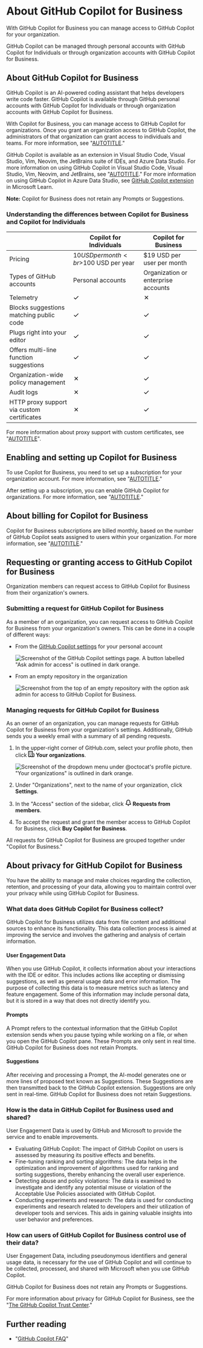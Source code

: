# About GitHub Copilot for Business

With GitHub Copilot for Business you can manage access to GitHub Copilot for your organization.

GitHub Copilot can be managed through personal accounts with GitHub Copilot for Individuals or through organization accounts with GitHub Copilot for Business.

## About GitHub Copilot for Business

GitHub Copilot is an AI-powered coding assistant that helps developers write code faster. GitHub Copilot is available through GitHub personal accounts with GitHub Copilot for Individuals or through organization accounts with GitHub Copilot for Business.

With Copilot for Business, you can manage access to GitHub Copilot for organizations. Once you grant an organization access to GitHub Copilot, the administrators of that organization can grant access to individuals and teams. For more information, see "[AUTOTITLE](/copilot/configuring-github-copilot/configuring-github-copilot-settings-in-your-organization)."

GitHub Copilot is available as an extension in Visual Studio Code, Visual Studio, Vim, Neovim, the JetBrains suite of IDEs, and Azure Data Studio. For more information on using GitHub Copilot in Visual Studio Code, Visual Studio, Vim, Neovim, and JetBrains, see "[AUTOTITLE](/copilot/getting-started-with-github-copilot)." For more information on using GitHub Copilot in Azure Data Studio, see [GitHub Copilot extension](https://learn.microsoft.com/en-us/sql/azure-data-studio/extensions/github-copilot-extension?view=sql-server-ver16) in Microsoft Learn.

<div class="ghd-spotlight ghd-spotlight-note border rounded-1 my-3 p-3 f5 color-border-accent-emphasis color-bg-accent">

**Note:** Copilot for Business does not retain any Prompts or Suggestions.

</div>

### Understanding the differences between Copilot for Business and Copilot for Individuals

<div class="ghd-tool rowheaders">

| | Copilot for Individuals | Copilot for Business |
|--- | --- | --- |
| Pricing | $10 USD per month<br>$100 USD per year | $19 USD per user per month |
| Types of GitHub accounts | Personal accounts | Organization or enterprise accounts |
| Telemetry | <svg version="1.1" width="16" height="16" viewBox="0 0 16 16" class="octicon octicon-check" aria-label="Included" role="img"><path d="M13.78 4.22a.75.75 0 0 1 0 1.06l-7.25 7.25a.75.75 0 0 1-1.06 0L2.22 9.28a.751.751 0 0 1 .018-1.042.751.751 0 0 1 1.042-.018L6 10.94l6.72-6.72a.75.75 0 0 1 1.06 0Z"></path></svg> | <svg version="1.1" width="16" height="16" viewBox="0 0 16 16" class="octicon octicon-x" aria-label="Not included" role="img"><path d="M3.72 3.72a.75.75 0 0 1 1.06 0L8 6.94l3.22-3.22a.749.749 0 0 1 1.275.326.749.749 0 0 1-.215.734L9.06 8l3.22 3.22a.749.749 0 0 1-.326 1.275.749.749 0 0 1-.734-.215L8 9.06l-3.22 3.22a.751.751 0 0 1-1.042-.018.751.751 0 0 1-.018-1.042L6.94 8 3.72 4.78a.75.75 0 0 1 0-1.06Z"></path></svg> |
| Blocks suggestions matching public code | <svg version="1.1" width="16" height="16" viewBox="0 0 16 16" class="octicon octicon-check" aria-label="Included" role="img"><path d="M13.78 4.22a.75.75 0 0 1 0 1.06l-7.25 7.25a.75.75 0 0 1-1.06 0L2.22 9.28a.751.751 0 0 1 .018-1.042.751.751 0 0 1 1.042-.018L6 10.94l6.72-6.72a.75.75 0 0 1 1.06 0Z"></path></svg> | <svg version="1.1" width="16" height="16" viewBox="0 0 16 16" class="octicon octicon-check" aria-label="Included" role="img"><path d="M13.78 4.22a.75.75 0 0 1 0 1.06l-7.25 7.25a.75.75 0 0 1-1.06 0L2.22 9.28a.751.751 0 0 1 .018-1.042.751.751 0 0 1 1.042-.018L6 10.94l6.72-6.72a.75.75 0 0 1 1.06 0Z"></path></svg> |
| Plugs right into your editor | <svg version="1.1" width="16" height="16" viewBox="0 0 16 16" class="octicon octicon-check" aria-label="Included" role="img"><path d="M13.78 4.22a.75.75 0 0 1 0 1.06l-7.25 7.25a.75.75 0 0 1-1.06 0L2.22 9.28a.751.751 0 0 1 .018-1.042.751.751 0 0 1 1.042-.018L6 10.94l6.72-6.72a.75.75 0 0 1 1.06 0Z"></path></svg>                          | <svg version="1.1" width="16" height="16" viewBox="0 0 16 16" class="octicon octicon-check" aria-label="Included" role="img"><path d="M13.78 4.22a.75.75 0 0 1 0 1.06l-7.25 7.25a.75.75 0 0 1-1.06 0L2.22 9.28a.751.751 0 0 1 .018-1.042.751.751 0 0 1 1.042-.018L6 10.94l6.72-6.72a.75.75 0 0 1 1.06 0Z"></path></svg>                                  |
| Offers multi-line function suggestions  | <svg version="1.1" width="16" height="16" viewBox="0 0 16 16" class="octicon octicon-check" aria-label="Included" role="img"><path d="M13.78 4.22a.75.75 0 0 1 0 1.06l-7.25 7.25a.75.75 0 0 1-1.06 0L2.22 9.28a.751.751 0 0 1 .018-1.042.751.751 0 0 1 1.042-.018L6 10.94l6.72-6.72a.75.75 0 0 1 1.06 0Z"></path></svg>                          | <svg version="1.1" width="16" height="16" viewBox="0 0 16 16" class="octicon octicon-check" aria-label="Included" role="img"><path d="M13.78 4.22a.75.75 0 0 1 0 1.06l-7.25 7.25a.75.75 0 0 1-1.06 0L2.22 9.28a.751.751 0 0 1 .018-1.042.751.751 0 0 1 1.042-.018L6 10.94l6.72-6.72a.75.75 0 0 1 1.06 0Z"></path></svg>                                  |
| Organization-wide policy management     | <svg version="1.1" width="16" height="16" viewBox="0 0 16 16" class="octicon octicon-x" aria-label="Not included" role="img"><path d="M3.72 3.72a.75.75 0 0 1 1.06 0L8 6.94l3.22-3.22a.749.749 0 0 1 1.275.326.749.749 0 0 1-.215.734L9.06 8l3.22 3.22a.749.749 0 0 1-.326 1.275.749.749 0 0 1-.734-.215L8 9.06l-3.22 3.22a.751.751 0 0 1-1.042-.018.751.751 0 0 1-.018-1.042L6.94 8 3.72 4.78a.75.75 0 0 1 0-1.06Z"></path></svg>                          | <svg version="1.1" width="16" height="16" viewBox="0 0 16 16" class="octicon octicon-check" aria-label="Included" role="img"><path d="M13.78 4.22a.75.75 0 0 1 0 1.06l-7.25 7.25a.75.75 0 0 1-1.06 0L2.22 9.28a.751.751 0 0 1 .018-1.042.751.751 0 0 1 1.042-.018L6 10.94l6.72-6.72a.75.75 0 0 1 1.06 0Z"></path></svg>                                  |
| Audit logs  | <svg version="1.1" width="16" height="16" viewBox="0 0 16 16" class="octicon octicon-x" aria-label="Not included" role="img"><path d="M3.72 3.72a.75.75 0 0 1 1.06 0L8 6.94l3.22-3.22a.749.749 0 0 1 1.275.326.749.749 0 0 1-.215.734L9.06 8l3.22 3.22a.749.749 0 0 1-.326 1.275.749.749 0 0 1-.734-.215L8 9.06l-3.22 3.22a.751.751 0 0 1-1.042-.018.751.751 0 0 1-.018-1.042L6.94 8 3.72 4.78a.75.75 0 0 1 0-1.06Z"></path></svg> |<svg version="1.1" width="16" height="16" viewBox="0 0 16 16" class="octicon octicon-check" aria-label="Included" role="img"><path d="M13.78 4.22a.75.75 0 0 1 0 1.06l-7.25 7.25a.75.75 0 0 1-1.06 0L2.22 9.28a.751.751 0 0 1 .018-1.042.751.751 0 0 1 1.042-.018L6 10.94l6.72-6.72a.75.75 0 0 1 1.06 0Z"></path></svg> |
| HTTP proxy support via custom certificates    | <svg version="1.1" width="16" height="16" viewBox="0 0 16 16" class="octicon octicon-x" aria-label="Not included" role="img"><path d="M3.72 3.72a.75.75 0 0 1 1.06 0L8 6.94l3.22-3.22a.749.749 0 0 1 1.275.326.749.749 0 0 1-.215.734L9.06 8l3.22 3.22a.749.749 0 0 1-.326 1.275.749.749 0 0 1-.734-.215L8 9.06l-3.22 3.22a.751.751 0 0 1-1.042-.018.751.751 0 0 1-.018-1.042L6.94 8 3.72 4.78a.75.75 0 0 1 0-1.06Z"></path></svg>                          | <svg version="1.1" width="16" height="16" viewBox="0 0 16 16" class="octicon octicon-check" aria-label="Included" role="img"><path d="M13.78 4.22a.75.75 0 0 1 0 1.06l-7.25 7.25a.75.75 0 0 1-1.06 0L2.22 9.28a.751.751 0 0 1 .018-1.042.751.751 0 0 1 1.042-.018L6 10.94l6.72-6.72a.75.75 0 0 1 1.06 0Z"></path></svg>                                  |

</div>

For more information about proxy support with custom certificates, see "[AUTOTITLE](/copilot/configuring-github-copilot/configuring-network-settings-for-github-copilot)".

## Enabling and setting up Copilot for Business

To use Copilot for Business, you need to set up a subscription for your organization account. For more information, see "[AUTOTITLE](/billing/managing-billing-for-github-copilot/managing-your-github-copilot-subscription-for-your-organization-or-enterprise)."

After setting up a subscription, you can enable GitHub Copilot for organizations. For more information, see "[AUTOTITLE](/copilot/overview-of-github-copilot/enabling-and-setting-up-github-copilot-for-business)."

## About billing for Copilot for Business

Copilot for Business subscriptions are billed monthly, based on the number of GitHub Copilot seats assigned to users within your organization. For more information, see "[AUTOTITLE](/billing/managing-billing-for-github-copilot/about-billing-for-github-copilot#pricing-for-github-copilot-for-business)."

## Requesting or granting access to GitHub Copilot for Business

Organization members can request access to GitHub Copilot for Business from their organization's owners.

### Submitting a request for GitHub Copilot for Business

As a member of an organization, you can request access to GitHub Copilot for Business from your organization's owners. This can be done in a couple of different ways:

- From the [GitHub Copilot settings](https://github.com/settings/copilot) for your personal account

  ![Screenshot of the GitHub Copilot settings page. A button labelled "Ask admin for access" is outlined in dark orange.](/assets/images/help/copilot/request-cfb-access-settings.png)

- From an empty repository in the organization

  ![Screenshot from the top of an empty repository with the option ask admin for access to GitHub Copilot for Business.](/assets/images/help/copilot/request-cfb-access-empty-repo.png)

### Managing requests for GitHub Copilot for Business

As an owner of an organization, you can manage requests for GitHub Copilot for Business from your organization's settings. Additionally, GitHub sends you a weekly email with a summary of all pending requests.

1. In the upper-right corner of GitHub.com, select your profile photo, then click <svg version="1.1" width="16" height="16" viewBox="0 0 16 16" class="octicon octicon-organization" aria-hidden="true"><path d="M1.75 16A1.75 1.75 0 0 1 0 14.25V1.75C0 .784.784 0 1.75 0h8.5C11.216 0 12 .784 12 1.75v12.5c0 .085-.006.168-.018.25h2.268a.25.25 0 0 0 .25-.25V8.285a.25.25 0 0 0-.111-.208l-1.055-.703a.749.749 0 1 1 .832-1.248l1.055.703c.487.325.779.871.779 1.456v5.965A1.75 1.75 0 0 1 14.25 16h-3.5a.766.766 0 0 1-.197-.026c-.099.017-.2.026-.303.026h-3a.75.75 0 0 1-.75-.75V14h-1v1.25a.75.75 0 0 1-.75.75Zm-.25-1.75c0 .138.112.25.25.25H4v-1.25a.75.75 0 0 1 .75-.75h2.5a.75.75 0 0 1 .75.75v1.25h2.25a.25.25 0 0 0 .25-.25V1.75a.25.25 0 0 0-.25-.25h-8.5a.25.25 0 0 0-.25.25ZM3.75 6h.5a.75.75 0 0 1 0 1.5h-.5a.75.75 0 0 1 0-1.5ZM3 3.75A.75.75 0 0 1 3.75 3h.5a.75.75 0 0 1 0 1.5h-.5A.75.75 0 0 1 3 3.75Zm4 3A.75.75 0 0 1 7.75 6h.5a.75.75 0 0 1 0 1.5h-.5A.75.75 0 0 1 7 6.75ZM7.75 3h.5a.75.75 0 0 1 0 1.5h-.5a.75.75 0 0 1 0-1.5ZM3 9.75A.75.75 0 0 1 3.75 9h.5a.75.75 0 0 1 0 1.5h-.5A.75.75 0 0 1 3 9.75ZM7.75 9h.5a.75.75 0 0 1 0 1.5h-.5a.75.75 0 0 1 0-1.5Z"></path></svg> **Your organizations**.

   ![Screenshot of the dropdown menu under @octocat's profile picture. "Your organizations" is outlined in dark orange.](/assets/images/help/profile/your-organizations.png)

1. Under "Organizations", next to the name of your organization, click **Settings**.
1. In the "Access" section of the sidebar, click <svg version="1.1" width="16" height="16" viewBox="0 0 16 16" class="octicon octicon-bell" aria-label="The notifications bell" role="img"><path d="M8 16a2 2 0 0 0 1.985-1.75c.017-.137-.097-.25-.235-.25h-3.5c-.138 0-.252.113-.235.25A2 2 0 0 0 8 16ZM3 5a5 5 0 0 1 10 0v2.947c0 .05.015.098.042.139l1.703 2.555A1.519 1.519 0 0 1 13.482 13H2.518a1.516 1.516 0 0 1-1.263-2.36l1.703-2.554A.255.255 0 0 0 3 7.947Zm5-3.5A3.5 3.5 0 0 0 4.5 5v2.947c0 .346-.102.683-.294.97l-1.703 2.556a.017.017 0 0 0-.003.01l.001.006c0 .002.002.004.004.006l.006.004.007.001h10.964l.007-.001.006-.004.004-.006.001-.007a.017.017 0 0 0-.003-.01l-1.703-2.554a1.745 1.745 0 0 1-.294-.97V5A3.5 3.5 0 0 0 8 1.5Z"></path></svg> **Requests from members**.
1. To accept the request and grant the member access to GitHub Copilot for Business, click **Buy Copilot for Business**.

All requests for GitHub Copilot for Business are grouped together under "Copilot for Business."

## About privacy for GitHub Copilot for Business

You have the ability to manage and make choices regarding the collection, retention, and processing of your data, allowing you to maintain control over your privacy while using GitHub Copilot for Business.

### What data does GitHub Copilot for Business collect?

GitHub Copilot for Business utilizes data from file content and additional sources to enhance its functionality. This data collection process is aimed at improving the service and involves the gathering and analysis of certain information.

#### User Engagement Data

When you use GitHub Copilot, it collects information about your interactions with the IDE or editor. This includes actions like accepting or dismissing suggestions, as well as general usage data and error information. The purpose of collecting this data is to measure metrics such as latency and feature engagement. Some of this information may include personal data, but it is stored in a way that does not directly identify you.

#### Prompts

A Prompt refers to the contextual information that the GitHub Copilot extension sends when you pause typing while working on a file, or when you open the GitHub Copilot pane. These Prompts are only sent in real time. GitHub Copilot for Business does not retain Prompts.

#### Suggestions

After receiving and processing a Prompt, the AI-model generates one or more lines of proposed text known as Suggestions. These Suggestions are then transmitted back to the GitHub Copilot extension. Suggestions are only sent in real-time. GitHub Copilot for Business does not retain Suggestions.

### How is the data in GitHub Copilot for Business used and shared?

User Engagement Data is used by GitHub and Microsoft to provide the service and to enable improvements.

- Evaluating GitHub Copilot: The impact of GitHub Copilot on users is assessed by measuring its positive effects and benefits.
- Fine-tuning ranking and sorting algorithms: The data helps in the optimization and improvement of algorithms used for ranking and sorting suggestions, thereby enhancing the overall user experience.
- Detecting abuse and policy violations: The data is examined to investigate and identify any potential misuse or violation of the Acceptable Use Policies associated with GitHub Copilot.
- Conducting experiments and research: The data is used for conducting experiments and research related to developers and their utilization of developer tools and services. This aids in gaining valuable insights into user behavior and preferences.

### How can users of GitHub Copilot for Business control use of their data?

User Engagement Data, including pseudonymous identifiers and general usage data, is necessary for the use of GitHub Copilot and will continue to be collected, processed, and shared with Microsoft when you use GitHub Copilot.

GitHub Copilot for Business does not retain any Prompts or Suggestions.

For more information about privacy for GitHub Copilot for Business, see the "[The GitHub Copilot Trust Center](https://resources.github.com/copilot-trust-center/#privacy)."

## Further reading

- "[GitHub Copilot FAQ](https://github.com/features/copilot#faq)"

